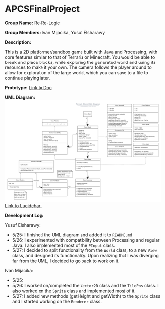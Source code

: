 # APCSFinalProject

**Group Name:** Re-Re-Logic

**Group Members:** Ivan Mijacika, Yusuf Elsharawy

**Description:**

This is a 2D platformer/sandbox game built with Java and Processing, with core features similar to that of Terraria or Minecraft. You would be able to break and place blocks, while exploring the generated world and using its resources to make it your own. The camera follows the player around to allow for exploration of the large world, which you can save to a file to continue playing later.

**Prototype:** [Link to Doc](https://docs.google.com/document/d/1fGk8TCQy_TDWSslN20We0n-Hrf1ZC2wxaPKPVB0kvkg/edit?usp=sharing)

**UML Diagram:**
![UML Diagram](.github/uml.png)
[Link to Lucidchart](https://lucid.app/lucidchart/be9a82dd-a053-4a9b-a668-78d0fa196f6d/edit?invitationId=inv_59b0790f-cfa2-4bc2-a18a-2e7590836402)

**Development Log:**

Yusuf Elsharawy:
- 5/25: I finished the UML diagram and added it to `README.md`
- 5/26: I experimented with compatibility between Processing and regular Java. I also implemented most of the `PInput` class.
- 5/27: I decided to split functionality from the `World` class, to a new `View` class, and designed its functionality. Upon realizing that I was diverging far from the UML, I decided to go back to work on it.

Ivan Mijacika:
- 5/25: 
- 5/26: I worked on/completed the `Vector2D` class and the `TilePos` class. I also worked on the `Sprite` class and implemented most of it.
- 5/27: I added new methods (getHeight and getWidth) to the `Sprite` class and I started working on the `Renderer` class.
